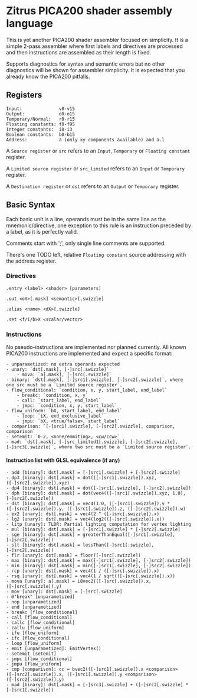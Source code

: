 # Zitrus PICA200 shader assembly language

This is yet another PICA200 shader assembler focused on simplicity. It is a simple 2-pass assembler where first 
labels and directives are processed and then instructions are assembled as their length is fixed.
  
Supports diagnostics for syntax and semantic errors but no other diagnostics will be shown 
for assembler simplicity. It is expected that you already know the PICA200 pitfalls.

## Registers
```
Input:              v0-v15
Output:             o0-o15
Temporary/Normal:   r0-r15 
Floating constants: f0-f95
Integer constants:  i0-i3
Boolean constants:  b0-b15
Address:            a (only xy components available) and a.l
```

A `Source register` or `src` refers to an `Input`, `Temporary` or `Floating constant` register.
 
A `Limited source register` or `src_limited` refers to an `Input` or `Temporary` register.
 
A `Destination register` or `dst` refers to an `Output` or `Temporary` register.

## Basic Syntax

Each basic unit is a line, operands must be in the same line as the mnemonic/directive, 
one exception to this rule is an instruction preceded by a label, as it is perfectly valid. 
  
Comments start with ';', only single line comments are supported.

There's one TODO left, relative `Floating constant` source addressing with the address register.

### Directives

`.entry <label> <shader> [parameters]`

`.out <oX>[.mask] <semantic>[.swizzle]`

`.alias <name> <dX>[.swizzle]`

`.set <f/i/b>X <scalar/vector>`

### Instructions

No pseudo-instructions are implemented nor planned currently. All known PICA200 instructions are implemented and expect a specific format:
  
    - unparametized: no extra operands expected
    - unary: `dst[.mask], [-]src[.swizzle]`
        - mova: `a[.mask], [-]src[.swizzle]`
    - binary: `dst[.mask], [-]src1[.swizzle], [-]src2[.swizzle]`, where one src must be a `Limited source register`.
    - flow_conditional: `condition, x, y, start_label, end_label`
        - breakc: `condition, x, y`
        - call: `start_label, end_label`
        - jmpc: `condition, x, y, start_label`
    - flow_uniform: `bX, start_label, end_label`
        - loop: `iX, end_exclusive_label`
        - jmpu: `bX, <true/false>, start_label`
    - comparison: `[-]src1[.swizzle], [-]src2[.swizzle], comparison, comparison`
    - setemit: `0-2, <none/emmiting>, <cw/ccw>`
    - mad: `dst[.mask], [-]src_limited1[.swizzle], [-]src2[.swizzle], [-]src3[.swizzle]`, where two src must be a `Limited source register`.

#### Instruction list with GLSL equivalence (if any)
    - add [binary]: dst[.mask] = [-]src1[.swizzle] + [-]src2[.swizzle]
    - dp3 [binary]: dst[.mask] = dot(([-]src1[.swizzle]).xyz, ([-]src2[.swizzle]).xyz)
    - dp4 [binary]: dst[.mask] = dot([-]src1[.swizzle], [-]src2[.swizzle])
    - dph [binary]: dst[.mask] = dot(vec4(([-]src1[.swizzle]).xyz, 1.0), [-]src2[.swizzle])
    - dst [binary]: dst[.mask] = vec4(1.0, ([-]src1[.swizzle]).y * ([-]src2[.swizzle]).y, ([-]src1[.swizzle]).z, ([-]src2[.swizzle]).w)
    - ex2 [unary]: dst[.mask] = vec4(2 ^ ([-]src[.swizzle]).x)
    - lg2 [unary]: dst[.mask] = vec4(log2(([-]src[.swizzle]).x))
    - litp [unary]: TLDR: Partial lighting computation for vertex lighting
    - mul [binary]: dst[.mask] = [-]src1[.swizzle] * [-]src2[.swizzle]
    - sge [binary]: dst[.mask] = greaterThanEqual([-]src1[.swizzle], [-]src2[.swizzle])
    - slt [binary]: dst[.mask] = lessThan([-]src1[.swizzle], [-]src2[.swizzle])
    - flr [unary]: dst[.mask] = floor([-]src[.swizzle])
    - max [binary]: dst[.mask] = max([-]src1[.swizzle], [-]src2[.swizzle])
    - min [binary]: dst[.mask] = min([-]src1[.swizzle], [-]src2[.swizzle])
    - rcp [unary]: dst[.mask] = vec4(1 / ([-]src[.swizzle]).x)
    - rsq [unary]: dst[.mask] = vec4(1 / sqrt(([-]src[.swizzle]).x))
    - mova [unary]: a[.mask] = i8vec2(([-]src[.swizzle]).x, ([-]src[.swizzle]).y)
    - mov [unary]: dst[.mask] = [-]src[.swizzle]
    - @"break" [unparametized]
    - nop [unparametized]
    - end [unparametized]
    - breakc [flow_conditional]
    - call [flow_conditional]
    - callc [flow_conditional]
    - callu [flow_uniform]
    - ifu [flow_uniform]
    - ifc [flow_conditional]
    - loop [flow_uniform]
    - emit [unparametized]: EmitVertex()
    - setemit [setemit] 
    - jmpc [flow_conditional]
    - jmpu [flow_uniform]
    - cmp [comparison]: cc = bvec2(([-]src1[.swizzle]).x <comparison> ([-]src2[.swizzle]).x, ([-]src1[.swizzle]).y <comparison> ([-]src2[.swizzle]).y)
    - mad [binary]: dst[.mask] = [-]src3[.swizzle] + ([-]src2[.swizzle] * [-]src1[.swizzle])
